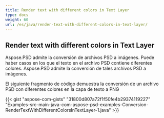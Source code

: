 ```yaml
---
title: Render text with different colors in Text Layer
type: docs
weight: 60
url: /es/java/render-text-with-different-colors-in-text-layer/
---
```


## **Render text with different colors in Text Layer**
Aspose.PSD admite la conversión de archivos PSD a imágenes. Puede haber casos en los que el texto en el archivo PSD contiene diferentes colores. Aspose.PSD admite la conversión de tales archivos PSD a imágenes.

El siguiente fragmento de código demuestra la conversión de un archivo PSD con diferentes colores en la capa de texto a PNG

{{< gist "aspose-com-gists" "31800d807a72f1f50fe4b29374119227" "Examples-src-main-java-com-aspose-psd-examples-Conversion-RenderTextWithDifferentColorsInTextLayer-1.java" >}}

